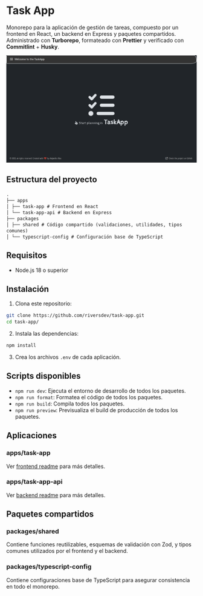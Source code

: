 # Task App

Monorepo para la aplicación de gestión de tareas, compuesto por un frontend en React, un backend en Express y paquetes compartidos. Administrado con **Turborepo**, formateado con **Prettier** y verificado con **Commitlint** + **Husky**.

![preview](preview.png)

## Estructura del proyecto

```
.
├── apps
│ ├── task-app # Frontend en React
│ └── task-app-api # Backend en Express
├── packages
│ ├── shared # Código compartido (validaciones, utilidades, tipos comunes)
│ └── typescript-config # Configuración base de TypeScript
```

## Requisitos

- Node.js 18 o superior

## Instalación

1. Clona este repositorio:

```bash
git clone https://github.com/riversdev/task-app.git
cd task-app/
```

2. Instala las dependencias:

```bash
npm install
```

3. Crea los archivos `.env` de cada aplicación.

## Scripts disponibles

- `npm run dev`: Ejecuta el entorno de desarrollo de todos los paquetes.
- `npm run format`: Formatea el código de todos los paquetes.
- `npm run build`: Compila todos los paquetes.
- `npm run preview`: Previsualiza el build de producción de todos los paquetes.

## Aplicaciones

### apps/task-app

Ver [frontend readme](apps/task-app/README.md) para más detalles.

### apps/task-app-api

Ver [backend readme](apps/task-app-api/README.md) para más detalles.

## Paquetes compartidos

### packages/shared

Contiene funciones reutilizables, esquemas de validación con Zod, y tipos comunes utilizados por el frontend y el backend.

### packages/typescript-config

Contiene configuraciones base de TypeScript para asegurar consistencia en todo el monorepo.
